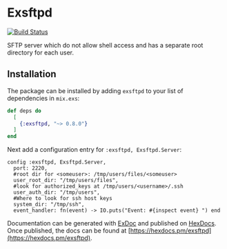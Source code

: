 # Exsftpd

[![Build Status](https://travis-ci.com/Codenaut/exsftpd.svg?branch=master)](https://travis-ci.com/Codenaut/exsftpd)

SFTP server which do not allow shell access and has a separate root directory
for each user.

## Installation

The package can be installed by adding `exsftpd` to your list of dependencies in
`mix.exs`:

```elixir
def deps do
  [
    {:exsftpd, "~> 0.8.0"}
  ]
end
```

Next add a configuration entry for `:exsftpd, Exsftpd.Server`:
```
config :exsftpd, Exsftpd.Server,
  port: 2220,
  #root dir for <someuser>: /tmp/users/files/<someuser>
  user_root_dir: "/tmp/users/files",
  #look for authorized_keys at /tmp/users/<username>/.ssh
  user_auth_dir: "/tmp/users",
  #Where to look for ssh host keys
  system_dir: "/tmp/ssh",
  event_handler: fn(event) -> IO.puts("Event: #{inspect event} ") end

```

Documentation can be generated with [ExDoc](https://github.com/elixir-lang/ex_doc)
and published on [HexDocs](https://hexdocs.pm). Once published, the docs can
be found at [https://hexdocs.pm/exsftpd](https://hexdocs.pm/exsftpd).

